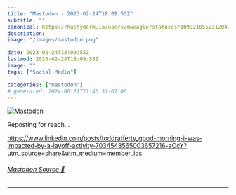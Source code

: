 ```yaml
---
title: "Mastodon - 2023-02-24T18:09:55Z"
subtitle: ""
canonical: https://hachyderm.io/users/mweagle/statuses/109921055231204757
description:
image: "/images/mastodon.png"

date: 2023-02-24T18:09:55Z
lastmod: 2023-02-24T18:09:55Z
image: ""
tags: ["Social Media"]

categories: ["mastodon"]
# generated: 2024-06-21T21:40:31-07:00
---
```

![Mastodon](/images/mastodon.png)

<p>Reposting for reach…</p><p><a href="https://www.linkedin.com/posts/toddrafferty_good-morning-i-was-impacted-by-a-layoff-activity-7034548565003657216-aOcY?utm_source=share&amp;utm_medium=member_ios" target="_blank" rel="nofollow noopener noreferrer" translate="no"><span class="invisible">https://www.</span><span class="ellipsis">linkedin.com/posts/toddraffert</span><span class="invisible">y_good-morning-i-was-impacted-by-a-layoff-activity-7034548565003657216-aOcY?utm_source=share&amp;utm_medium=member_ios</span></a></p>


###### [Mastodon Source 🐘](https://hachyderm.io/@mweagle/109921055231204757)

___
